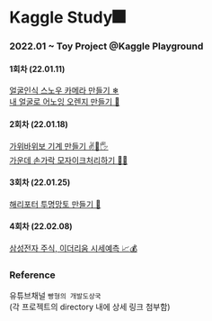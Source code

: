 # Kaggle Study🎆
### 2022.01 ~ Toy Project @Kaggle Playground

#### 1회차 (22.01.11)
[얼굴인식 스노우 카메라 만들기 ❄](https://github.com/koalalovepabro/KaggleStudy/tree/master/TP_00_SnowCamera)  
[내 얼굴로 어노잉 오렌지 만들기 🍊](https://github.com/koalalovepabro/KaggleStudy/tree/master/TP_01_AnnoyingOrange)
#### 2회차 (22.01.18)
[가위바위보 기계 만들기 ✌👊🖐](https://github.com/koalalovepabro/KaggleStudy/tree/master/TP_02_Rock-Paper-Scissors%20Machine)  
[가운데 손가락 모자이크처리하기 🖕🏻](https://github.com/koalalovepabro/KaggleStudy/tree/master/TP_03_Fxck%20You%20Filter)
#### 3회차 (22.01.25)
[해리포터 투명망토 만들기 🧙](https://github.com/koalalovepabro/KaggleStudy/tree/master/TP_04_Harry%20Potter%20Invisibility%20Cloak)
#### 4회차 (22.02.08)
[삼성전자 주식, 이더리움 시세예측 📈💰](https://www.youtube.com/watch?v=sG_WeGbZ9A4&t=35s)

### Reference
유튜브채널 `빵형의 개발도상국`  
(각 프로젝트의 directory 내에 상세 링크 첨부함)
